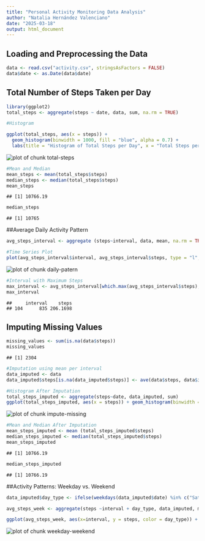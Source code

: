 ```yaml
---
title: "Personal Activity Monitoring Data Analysis"
author: "Natalia Hernández Valenciano"
date: "2025-03-18"
output: html_document
---
```




## Loading and Preprocessing the Data


``` r
data <- read.csv("activity.csv", stringsAsFactors = FALSE)
data$date <- as.Date(data$date)
```

## Total Number of Steps Taken per Day 


``` r
library(ggplot2)
total_steps <- aggregate(steps ~ date, data, sum, na.rm = TRUE)

#Histogram 

ggplot(total_steps, aes(x = steps)) +
  geom_histogram(binwidth = 1000, fill = "blue", alpha = 0.7) +
  labs(title = "Histogram of Total Steps per Day", x = "Total Steps per Day", y = "Frequency")
```

![plot of chunk total-steps](figure/total-steps-1.png)

``` r
#Mean and Median 
mean_steps <- mean(total_steps$steps)
median_steps <- median(total_steps$steps)
mean_steps
```

```
## [1] 10766.19
```

``` r
median_steps
```

```
## [1] 10765
```

##Average Daily Activity Pattern


``` r
avg_steps_interval <- aggregate (steps~interval, data, mean, na.rm = TRUE)

#Time Series Plot 
plot(avg_steps_interval$interval, avg_steps_interval$steps, type = "l", xlab = "5- Minute Interval", ylab = "Average Steps", main = "Average Daily Activity Pattern")
```

![plot of chunk daily-patern](figure/daily-patern-1.png)

``` r
#Interval with Maximum Steps 
max_interval <- avg_steps_interval[which.max(avg_steps_interval$steps),]
max_interval
```

```
##     interval    steps
## 104      835 206.1698
```

## Imputing Missing Values 


``` r
missing_values <- sum(is.na(data$steps))
missing_values
```

```
## [1] 2304
```

``` r
#Imputation using mean per interval 
data_imputed <- data
data_imputed$steps[is.na(data_imputed$steps)] <- ave(data$steps, data$interval, FUN = function(x) mean(x, na.rm = TRUE))[is.na(data$steps)]

#Histogram After Imputation 
total_steps_imputed <- aggregate(steps~date, data_imputed, sum)
ggplot(total_steps_imputed, aes(x = steps)) + geom_histogram(binwidth = 1000, fill = "green", alpha = 0.7) + labs (title = "Histogram After Imputation", x = "Total Steps per Day", y = "Frecuency")
```

![plot of chunk impute-missing](figure/impute-missing-1.png)

``` r
#Mean and Median After Imputation 
mean_steps_imputed <- mean (total_steps_imputed$steps)
median_steps_imputed <- median(total_steps_imputed$steps)
mean_steps_imputed
```

```
## [1] 10766.19
```

``` r
median_steps_imputed
```

```
## [1] 10766.19
```

##Activity Patterns: Weekday vs. Weekend 

``` r
data_imputed$day_type <- ifelse(weekdays(data_imputed$date) %in% c("Saturday", "Sunday"), "Weekend", "Weekday")

avg_steps_week <- aggregate(steps ~interval + day_type, data_imputed, mean)

ggplot(avg_steps_week, aes(x=interval, y = steps, color = day_type)) + geom_line() + facet_wrap(~day_type, ncol = 1) + labs (title = "Activity Patterns: Weekday vs. Weekend", x = "Interval", y = "Average")
```

![plot of chunk weekday-weekend](figure/weekday-weekend-1.png)






